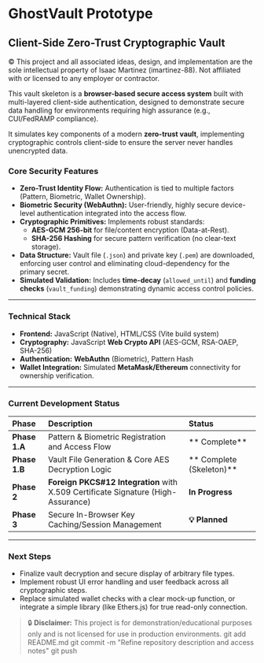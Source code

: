 # GhostVault Prototype 
## Client-Side Zero-Trust Cryptographic Vault

© This project and all associated ideas, design, and implementation are the sole intellectual property of Isaac Martinez (imartinez-88). Not affiliated with or licensed to any employer or contractor.

This vault skeleton is a **browser-based secure access system** built with multi-layered client-side authentication, designed to demonstrate secure data handling for environments requiring high assurance (e.g., CUI/FedRAMP compliance).

It simulates key components of a modern **zero-trust vault**, implementing cryptographic controls client-side to ensure the server never handles unencrypted data.

### Core Security Features
* **Zero-Trust Identity Flow:** Authentication is tied to multiple factors (Pattern, Biometric, Wallet Ownership).
* **Biometric Security (WebAuthn):** User-friendly, highly secure device-level authentication integrated into the access flow.
* **Cryptographic Primitives:** Implements robust standards:
    * **AES-GCM 256-bit** for file/content encryption (Data-at-Rest).
    * **SHA-256 Hashing** for secure pattern verification (no clear-text storage).
* **Data Structure:** Vault file (`.json`) and private key (`.pem`) are downloaded, enforcing user control and eliminating cloud-dependency for the primary secret.
* **Simulated Validation:** Includes **time-decay** (`allowed_until`) and **funding checks** (`vault_funding`) demonstrating dynamic access control policies.

---
### Technical Stack
* **Frontend:** JavaScript (Native), HTML/CSS (Vite build system)
* **Cryptography:** JavaScript **Web Crypto API** (AES-GCM, RSA-OAEP, SHA-256)
* **Authentication:** **WebAuthn** (Biometric), Pattern Hash
* **Wallet Integration:** Simulated **MetaMask/Ethereum** connectivity for ownership verification.

---
### Current Development Status

| Phase | Description | Status |
| :--- | :--- | :--- |
| **Phase 1.A** | Pattern & Biometric Registration and Access Flow | ** Complete** |
| **Phase 1.B** | Vault File Generation & Core AES Decryption Logic | ** Complete (Skeleton)** |
| **Phase 2** | **Foreign PKCS#12 Integration** with X.509 Certificate Signature (High-Assurance) | **In Progress** |
| **Phase 3** | Secure In-Browser Key Caching/Session Management | **💡 Planned** |

---
### Next Steps
* Finalize vault decryption and secure display of arbitrary file types.
* Implement robust UI error handling and user feedback across all cryptographic steps.
* Replace simulated wallet checks with a clear mock-up function, or integrate a simple library (like Ethers.js) for true read-only connection.

> 🔒 **Disclaimer:** This project is for demonstration/educational purposes only and is not licensed for use in production environments.
> git add README.md
git commit -m "Refine repository description and access notes"
git push
